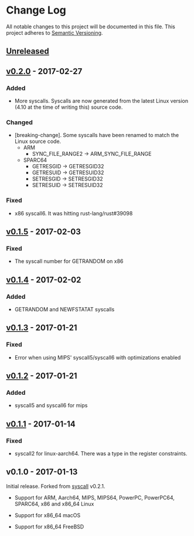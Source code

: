 # Change Log

All notable changes to this project will be documented in this file.
This project adheres to [Semantic Versioning](http://semver.org/).

## [Unreleased]

## [v0.2.0] - 2017-02-27

### Added

- More syscalls. Syscalls are now generated from the latest Linux version (4.10
  at the time of writing this) source code.

### Changed

- [breaking-change]. Some syscalls have been renamed to match the Linux source
  code.
  - ARM
    - SYNC_FILE_RANGE2 -> ARM_SYNC_FILE_RANGE
  - SPARC64
    - GETRESGID -> GETRESGID32
    - GETRESUID -> GETRESUID32
    - SETRESGID -> SETRESGID32
    - SETRESUID -> SETRESUID32

### Fixed

- x86 syscall6. It was hitting rust-lang/rust#39098

## [v0.1.5] - 2017-02-03

### Fixed

- The syscall number for GETRANDOM on x86

## [v0.1.4] - 2017-02-02

### Added

- GETRANDOM and NEWFSTATAT syscalls

## [v0.1.3] - 2017-01-21

### Fixed

- Error when using MIPS' syscall5/syscall6 with optimizations enabled

## [v0.1.2] - 2017-01-21

### Added

- syscall5 and syscall6 for mips

## [v0.1.1] - 2017-01-14

### Fixed

- syscall2 for linux-aarch64. There was a type in the register constraints.

## v0.1.0 - 2017-01-13

Initial release. Forked from [syscall] v0.2.1.

[syscall]: https://crates.io/crates/syscall

- Support for ARM, Aarch64, MIPS, MIPS64, PowerPC, PowerPC64, SPARC64, x86 and
  x86_64 Linux

- Support for x86_64 macOS

- Support for x86_64 FreeBSD

[Unreleased]: https://github.com/japaric/syscall.rs/compare/v0.2.0...HEAD
[v0.2.0]: https://github.com/japaric/syscall.rs/compare/v0.1.5...v0.2.0
[v0.1.5]: https://github.com/japaric/syscall.rs/compare/v0.1.4...v0.1.5
[v0.1.4]: https://github.com/japaric/syscall.rs/compare/v0.1.3...v0.1.4
[v0.1.3]: https://github.com/japaric/syscall.rs/compare/v0.1.2...v0.1.3
[v0.1.2]: https://github.com/japaric/syscall.rs/compare/v0.1.1...v0.1.2
[v0.1.1]: https://github.com/japaric/syscall.rs/compare/v0.1.0...v0.1.1
